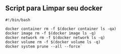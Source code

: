 

## Script para Limpar seu docker

```
#!/bin/bash

docker container rm -f $(docker container ls -qa)
docker image rm -f $(docker image ls -q)
docker network rm -f $(docker network ls -q)
docker volume rm -f $(docker volume ls -q)
docker system prune --all --force`

```
